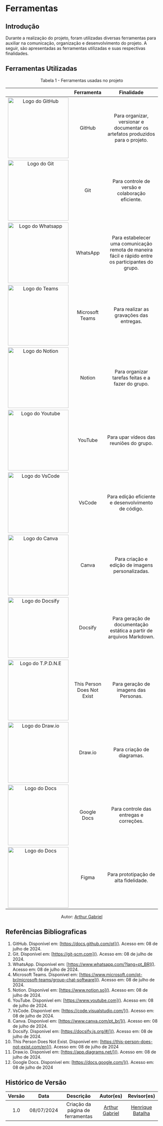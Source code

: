 # Ferramentas

## Introdução

Durante a realização do projeto, foram utilizadas diversas ferramentas para auxiliar na comunicação, organização e desenvolvimento do projeto. A seguir, são apresentadas as ferramentas utilizadas e suas respectivas finalidades.

## Ferramentas Utilizadas

<figcaption align="center">Tabela 1 - Ferramentas usadas no projeto</figcaption>

|                                                                                    |         Ferramenta         |                                             Finalidade                                             |
| :--------------------------------------------------------------------------------: | :------------------------: | :------------------------------------------------------------------------------------------------: |
|          <img src="assets/github.png" alt="Logo do GitHub" width="200"/>           |           GitHub           |           Para organizar, versionar e documentar os artefatos produzidos para o projeto.           |
|             <img src="assets/git.png" alt="Logo do Git" width="200"/>              |            Git             |                          Para controle de versão e colaboração eficiente.                          |
|        <img src="assets/whatsapp.png" alt="Logo do Whatsapp" width="200"/>         |          WhatsApp          | Para estabelecer uma comunicação remota de maneira fácil e rápido entre os participantes do grupo. |
|           <img src="assets/teams.png" alt="Logo do Teams" width="200"/>            |      Microsoft Teams       |                              Para realizar as gravações das entregas.                              |
|          <img src="assets/notion.png" alt="Logo do Notion" width="200"/>           |           Notion           |                         Para organizar tarefas feitas e a fazer do grupo.                          |
|         <img src="assets/youtube.png" alt="Logo do Youtube" width="200"/>          |          YouTube           |                              Para upar vídeos das reuniões do grupo.                               |
|          <img src="assets/vscode.png" alt="Logo do VsCode" width="200"/>           |           VsCode           |                         Para edição eficiente e desenvolvimento de código.                         |
|           <img src="assets/canva.svg" alt="Logo do Canva" width="200"/>            |           Canva            |                          Para criação e edição de imagens personalizadas.                          |
|         <img src="assets/docsify.png" alt="Logo do Docsify" width="200"/>          |          Docsify           |                Para geração de documentação estática a partir de arquivos Markdown.                |
| <img src="assets/ThisPersonDoesNotExist.png" alt="Logo do T.P.D.N.E" width="200"/> | This Person Does Not Exist |                               Para geração de imagens das Personas.                                |
|         <img src="assets/Draw.io.png" alt="Logo do Draw.io " width="200"/>         |          Draw.io           |                                     Para criação de diagramas.                                     |
|         <img src="assets/google_docs.png" alt="Logo do Docs" width="200"/>         |        Google Docs         |                              Para controle das entregas e correções.                               |
|            <img src="assets/figma.png" alt="Logo do Docs" width="200"/>            |           Figma            |                               Para prototipação de alta fidelidade.                                |


<figcaption align="center">Autor: <a href="https://github.com/ArthurGabrieel">Arthur Gabriel</a></figcaption>

## Referências Bibliograficas

1. GitHub. Disponível em: [https://docs.github.com/pt](). Acesso em: 08 de julho de 2024.
2. Git. Disponível em: [https://git-scm.com](). Acesso em: 08 de julho de 2024.
3. WhatsApp. Disponível em: [https://www.whatsapp.com/?lang=pt_BR](). Acesso em: 08 de julho de 2024.
4. Microsoft Teams. Disponível em: [https://www.microsoft.com/pt-br/microsoft-teams/group-chat-software](). Acesso em: 08 de julho de 2024.
5. Notion. Disponível em: [https://www.notion.so](). Acesso em: 08 de julho de 2024.
6. YouTube. Disponível em: [https://www.youtube.com](). Acesso em: 08 de julho de 2024.
7. VsCode. Disponível em: [https://code.visualstudio.com/](). Acesso em: 08 de julho de 2024.
8. Canva. Disponível em: [https://www.canva.com/pt_br/](). Acesso em: 08 de julho de 2024.
9. Docsify. Disponível em: [https://docsify.js.org/#/](). Acesso em: 08 de julho de 2024.
10. This Person Does Not Exist. Disponível em: [https://this-person-does-not-exist.com/en](). Acesso em: 08 de julho de 2024
11. Draw.io. Disponível em: [https://app.diagrams.net/](). Acesso em: 08 de julho de 2024.
12. Google Docs. Disponível em: [https://docs.google.com/](). Acesso em: 08 de julho de 2024

## Histórico de Versão

| Versão |    Data    |                    Descrição                    |                      Autor(es)                      |                     Revisor(es)                     |
| :----: | :--------: | :---------------------------------------------: | :-------------------------------------------------: | :-------------------------------------------------: |
|  1.0   | 08/07/2024 |        Criação da página de ferramentas         | [Arthur Gabriel](https://github.com/ArthurGabrieel) | [Henrique Batalha](https://github.com/HeBatalha)    |
